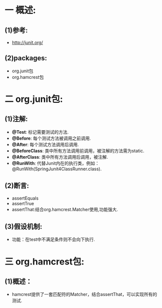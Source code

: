 # 一 概述:
## (1)参考:
- http://junit.org/

## (2)packages:
- org.junit包
- org.hamcrest包

# 二 org.junit包:
## (1)注解:
- **@Test**: 标记需要测试的方法.
- **@Before**: 每个测试方法被调用之前调用.
- **@After**: 每个测试方法调用后调用.
- **@BeforeClass**: 类中所有方法调用前调用，被注解的方法需为static.
- **@AfterClass**: 类中所有方法调用后调用，被注解.
- **@RunWith**: 代替Junit内在的执行类，例如：@RunWith(SpringJunit4ClassRunner.class).

## (2)断言:
- assertEquals
- assertTrue
- assertThat:结合org.hamcrest.Matcher使用,功能强大.

## (3)假设机制:
- 功能：在test中不满足条件则不会向下执行.

# 三 org.hamcrest包:
## (1)概述：
- hamcrest提供了一套匹配符的Matcher，结合assertThat，可以实现所有的测试.